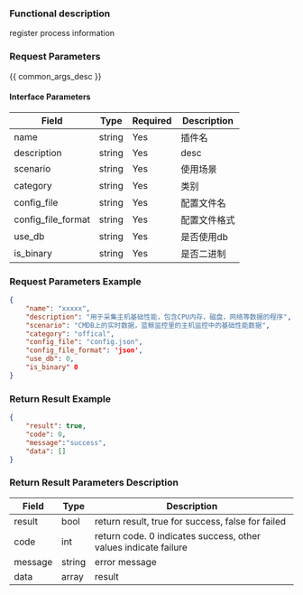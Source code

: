 ### Functional description

register process information

### Request Parameters

{{ common_args_desc }}


#### Interface Parameters

| Field      |  Type      | Required   |  Description      |
|-----------|------------|--------|------------|
| name | string | Yes | 插件名 |
| description | string | Yes | desc |
| scenario | string | Yes | 使用场景 |
| category | string | Yes | 类别 |
| config_file | string | Yes | 配置文件名 |
| config_file_format | string | Yes | 配置文件格式 |
| use_db | string | Yes | 是否使用db |
| is_binary | string | Yes | 是否二进制 |

### Request Parameters Example

``` json
{
    "name": "xxxxx",
    "description": "用于采集主机基础性能，包含CPU内存，磁盘，网络等数据的程序",
    "scenario": "CMDB上的实时数据，蓝鲸监控里的主机监控中的基础性能数据",
    "category": "offical",
    "config_file": "config.json",
    "config_file_format": 'json',
    "use_db": 0,
    "is_binary" 0 
}
```

### Return Result Example

```json
{
    "result": true,
    "code": 0,
    "message":"success",
    "data": []
}
```

### Return Result Parameters Description

| Field      | Type      | Description      |
|-----------|-----------|-----------|
|result| bool | return result, true for success, false for failed |
|code|int| return code. 0 indicates success, other values indicate failure  |
|message|string| error message |
|data| array|  result |